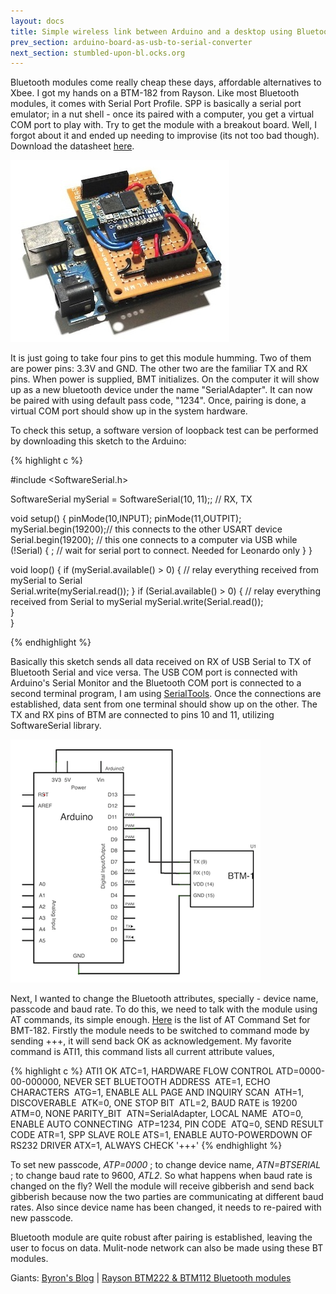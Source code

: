 ```yaml
---
layout: docs
title: Simple wireless link between Arduino and a desktop using Bluetooth
prev_section: arduino-board-as-usb-to-serial-converter
next_section: stumbled-upon-bl.ocks.org
---
```

Bluetooth modules come really cheap these days, affordable alternatives to Xbee. I got my hands on a BTM-182 from Rayson. Like most Bluetooth modules, it comes with Serial Port Profile. SPP is basically a serial port emulator; in a nut shell - once its paired with a computer, you get a virtual COM port to play with. Try to get the module with a breakout board. Well, I forgot about it and ended up needing to improvise (its not too bad though). Download the datasheet [here](http://www.sparkfun.com/datasheets/Wireless/Bluetooth/BTM182.pdf).

<img src="/img/posts/bt-ckt.jpg" />

It is just going to take four pins to get this module humming. Two of them are power pins: 3.3V and GND. The other two are the familiar TX and RX pins. When power is supplied, BMT initializes. On the computer it will show up as a new bluetooth device under the name "SerialAdapter". It can now be paired with using default pass code, "1234". Once, pairing is done, a virtual COM port should show up in the system hardware.

To check this setup, a software version of loopback test can be performed by downloading this sketch to the Arduino:

<div class='code'>
{% highlight c %}

#include <SoftwareSerial.h>
 
SoftwareSerial mySerial = SoftwareSerial(10, 11);; // RX, TX
 
void setup() {
  pinMode(10,INPUT);
  pinMode(11,OUTPIT);
  mySerial.begin(19200);// this connects to the other USART device
  Serial.begin(19200);  // this one connects to a computer via USB
  while (!Serial) {
    ; // wait for serial port to connect. Needed for Leonardo only
  }
} 
 
void loop() { 
  if (mySerial.available() > 0) {
    // relay everything received from mySerial to Serial    
    Serial.write(mySerial.read()); 
  }
  if (Serial.available() > 0) {
    // relay everything received from Serial to mySerial
    mySerial.write(Serial.read());        
  }  
} 

{% endhighlight %}
</div>

Basically this sketch sends all data received on RX of USB Serial to TX of Bluetooth Serial and vice versa. The USB COM port is connected with Arduino's Serial Monitor and the Bluetooth COM port is connected to a second terminal program, I am using [SerialTools](http://www.w7ay.net/site/Applications/Serial%20Tools/index.html). Once the connections are established, data sent from one terminal should show up on the other. The TX and RX pins of BTM are connected to pins 10 and 11, utilizing SoftwareSerial library.

<img src="/img/posts/BMT-180_schem.png" />

Next, I wanted to change the Bluetooth attributes, specially - device name, passcode and baud rate. To do this, we need to talk with the module using AT commands, its simple enough. [Here](http://www.sparkfun.com/datasheets/Wireless/Bluetooth/SPP%20AT%20command%20set.pdf) is the list of AT Command Set for BMT-182. Firstly the module needs to be switched to command mode by sending +++, it will send back OK as acknowledgement. My favorite command is ATI1, this command lists all current attribute values,

<div class='code'>
{% highlight c %}
ATI1
OK
ATC=1, HARDWARE FLOW CONTROL
ATD=0000-00-000000, NEVER SET BLUETOOTH ADDRESS 
ATE=1, ECHO CHARACTERS 
ATG=1, ENABLE ALL PAGE AND INQUIRY SCAN 
ATH=1, DISCOVERABLE 
ATK=0, ONE STOP BIT 
ATL=2, BAUD RATE is 19200 
ATM=0, NONE PARITY_BIT 
ATN=SerialAdapter, LOCAL NAME 
ATO=0, ENABLE AUTO CONNECTING 
ATP=1234, PIN CODE 
ATQ=0, SEND RESULT CODE
ATR=1, SPP SLAVE ROLE
ATS=1, ENABLE AUTO-POWERDOWN OF RS232 DRIVER
ATX=1, ALWAYS CHECK '+++'
{% endhighlight %}
</div>

To set new passcode, _ATP=0000_ ; to change device name, _ATN=BTSERIAL_ ; to change baud rate to 9600, _ATL2_. So what happens when baud rate is changed on the fly? Well the module will receive gibberish and send back gibberish because now the two parties are communicating at different baud rates. Also since device name has been changed, it needs to re-paired with new passcode.  

Bluetooth module are quite robust after pairing is established, leaving the user to focus on data. Mulit-node network can also be made using these BT modules.

Giants: [Byron's Blog](http://byron76.blogspot.com/) | [Rayson BTM222 & BTM112 Bluetooth modules](http://elektorembedded.blogspot.com/2010/08/rayson-btm222-btm112-bluetooth-modules.html)
